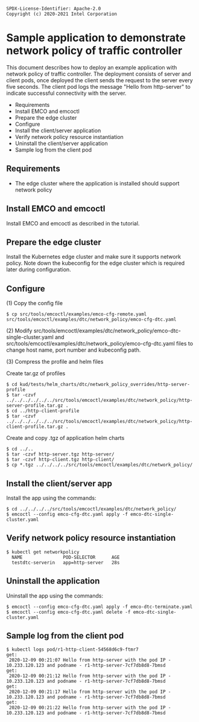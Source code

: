 ```text
SPDX-License-Identifier: Apache-2.0
Copyright (c) 2020-2021 Intel Corporation
```
<!-- omit in toc -->
# Sample application to demonstrate network policy of traffic controller 
This document describes how to deploy an example application with network policy of traffic controller. The deployment consists of server and client pods, once deployed the client sends the request to the server every five seconds. The client pod logs the message "Hello from http-server" to indicate successful connectivity with the server. 

- Requirements
- Install EMCO and emcoctl
- Prepare the edge cluster
- Configure
- Install the client/server application
- Verify network policy resource instantiation
- Uninstall the client/server application
- Sample log from the client pod

## Requirements
- The edge cluster where the application is installed should support network policy

## Install EMCO and emcoctl
Install EMCO and emcoctl as described in the tutorial.

## Prepare the edge cluster
Install the Kubernetes edge cluster and make sure it supports network policy. Note down the kubeconfig for the edge cluster which is required later during configuration.

## Configure
(1) Copy the config file
```shell
$ cp src/tools/emcoctl/examples/emco-cfg-remote.yaml src/tools/emcoctl/examples/dtc/network_policy/emco-cfg-dtc.yaml
```
(2) Modify src/tools/emcoctl/examples/dtc/network_policy/emco-dtc-single-cluster.yaml and src/tools/emcoctl/examples/dtc/network_policy/emco-cfg-dtc.yaml files to change host name, port number and kubeconfig path.

(3) Compress the profile and helm files

Create tar.gz of profiles
```shell
$ cd kud/tests/helm_charts/dtc/network_policy_overrides/http-server-profile
$ tar -czvf ../../../../../../src/tools/emcoctl/examples/dtc/network_policy/http-server-profile.tar.gz .
$ cd ../http-client-profile
$ tar -czvf ../../../../../../src/tools/emcoctl/examples/dtc/network_policy/http-client-profile.tar.gz .
```
Create and copy .tgz of application helm charts
```shell
$ cd ../..
$ tar -czvf http-server.tgz http-server/
$ tar -czvf http-client.tgz http-client/
$ cp *.tgz ../../../../src/tools/emcoctl/examples/dtc/network_policy/
```

## Install the client/server app
Install the app using the commands:
```shell
$ cd ../../../../src/tools/emcoctl/examples/dtc/network_policy/
$ emcoctl --config emco-cfg-dtc.yaml apply -f emco-dtc-single-cluster.yaml
```

## Verify network policy resource instantiation
```shell
$ kubectl get networkpolicy
  NAME               POD-SELECTOR      AGE
  testdtc-serverin   app=http-server   28s
```


## Uninstall the application
Uninstall the app using the commands:
```shell
$ emcoctl --config emco-cfg-dtc.yaml apply -f emco-dtc-terminate.yaml
$ emcoctl --config emco-cfg-dtc.yaml delete -f emco-dtc-single-cluster.yaml
```

## Sample log from the client pod

```shell
$ kubectl logs pod/r1-http-client-54568d6c9-ftmr7
get:
 2020-12-09 00:21:07 Hello from http-server with the pod IP - 10.233.120.123 and podname - r1-http-server-7cf7db8d8-7bmsd
get:
 2020-12-09 00:21:12 Hello from http-server with the pod IP - 10.233.120.123 and podname - r1-http-server-7cf7db8d8-7bmsd
get:
 2020-12-09 00:21:17 Hello from http-server with the pod IP - 10.233.120.123 and podname - r1-http-server-7cf7db8d8-7bmsd
get:
 2020-12-09 00:21:22 Hello from http-server with the pod IP - 10.233.120.123 and podname - r1-http-server-7cf7db8d8-7bmsd 
```
